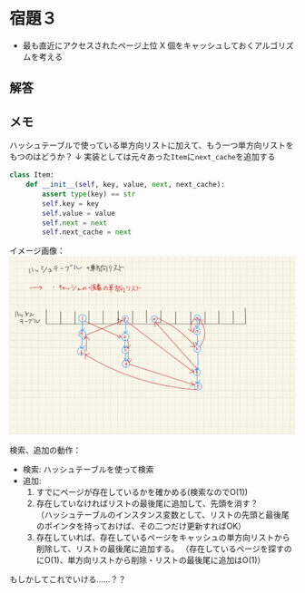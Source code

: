 # 宿題３

- 最も直近にアクセスされたページ上位 X 個をキャッシュしておくアルゴリズムを考える

## 解答

## メモ

ハッシュテーブルで使っている単方向リストに加えて、もう一つ単方向リストをもつのはどうか？
↓ 実装としては元々あった`Item`に`next_cache`を追加する

```python
class Item:
    def __init__(self, key, value, next, next_cache):
        assert type(key) == str
        self.key = key
        self.value = value
        self.next = next
        self.next_cache = next
```

イメージ画像：
![ハッシュテーブルにもう一つ単方向リストを重ねる](./img/hash_table_and_list.jpg)

検索、追加の動作：

- 検索: ハッシュテーブルを使って検索
- 追加:
    1. すでにページが存在しているかを確かめる(検索なのでO(1))
    1. 存在していなければリストの最後尾に追加して、先頭を消す？  
        （ハッシュテーブルのインスタンス変数として、リストの先頭と最後尾のポインタを持っておけば、その二つだけ更新すればOK）
    1. 存在していれば、存在しているページをキャッシュの単方向リストから削除して、リストの最後尾に追加する。
        （存在しているページを探すのにO(1)、単方向リストから削除・リストの最後尾に追加はO(1)）

もしかしてこれでいける……？？
